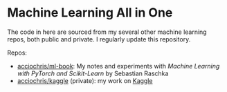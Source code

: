 # Machine Learning All in One

The code in here are sourced from my several other machine learning repos, both public and private.
I regularly update this repository.

Repos:

- [acciochris/ml-book][ml-book]: My notes and experiments with
  *Machine Learning with PyTorch and Scikit-Learn* by Sebastian Raschka
- [acciochris/kaggle][kaggle] (private): my work on [Kaggle](https://www.kaggle.com)

[ml-book]: https://github.com/acciochris/ml-book
[kaggle]: https://github.com/acciochris/kaggle
